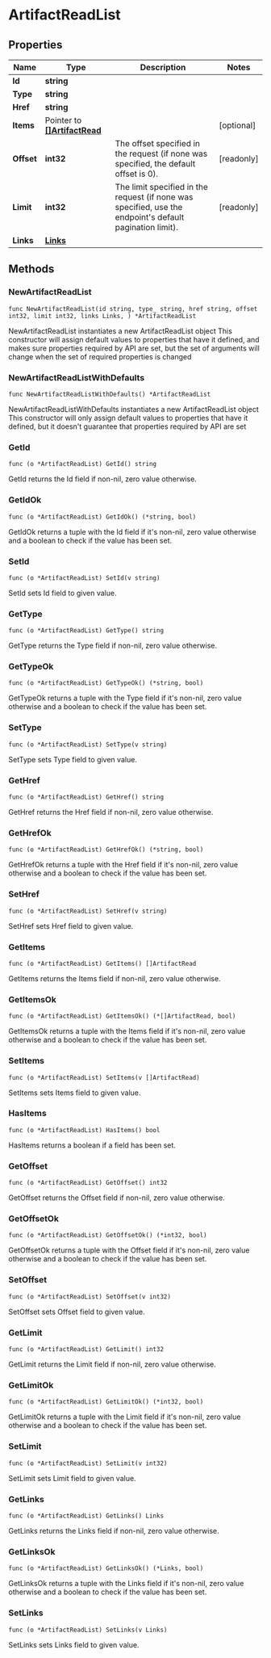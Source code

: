 # ArtifactReadList

## Properties

|Name | Type | Description | Notes|
|------------ | ------------- | ------------- | -------------|
|**Id** | **string** |  | |
|**Type** | **string** |  | |
|**Href** | **string** |  | |
|**Items** | Pointer to [**[]ArtifactRead**](ArtifactRead.md) |  | [optional] |
|**Offset** | **int32** | The offset specified in the request (if none was specified, the default offset is 0).  | [readonly] |
|**Limit** | **int32** | The limit specified in the request (if none was specified, use the endpoint&#39;s default pagination limit).  | [readonly] |
|**Links** | [**Links**](Links.md) |  | |

## Methods

### NewArtifactReadList

`func NewArtifactReadList(id string, type_ string, href string, offset int32, limit int32, links Links, ) *ArtifactReadList`

NewArtifactReadList instantiates a new ArtifactReadList object
This constructor will assign default values to properties that have it defined,
and makes sure properties required by API are set, but the set of arguments
will change when the set of required properties is changed

### NewArtifactReadListWithDefaults

`func NewArtifactReadListWithDefaults() *ArtifactReadList`

NewArtifactReadListWithDefaults instantiates a new ArtifactReadList object
This constructor will only assign default values to properties that have it defined,
but it doesn't guarantee that properties required by API are set

### GetId

`func (o *ArtifactReadList) GetId() string`

GetId returns the Id field if non-nil, zero value otherwise.

### GetIdOk

`func (o *ArtifactReadList) GetIdOk() (*string, bool)`

GetIdOk returns a tuple with the Id field if it's non-nil, zero value otherwise
and a boolean to check if the value has been set.

### SetId

`func (o *ArtifactReadList) SetId(v string)`

SetId sets Id field to given value.


### GetType

`func (o *ArtifactReadList) GetType() string`

GetType returns the Type field if non-nil, zero value otherwise.

### GetTypeOk

`func (o *ArtifactReadList) GetTypeOk() (*string, bool)`

GetTypeOk returns a tuple with the Type field if it's non-nil, zero value otherwise
and a boolean to check if the value has been set.

### SetType

`func (o *ArtifactReadList) SetType(v string)`

SetType sets Type field to given value.


### GetHref

`func (o *ArtifactReadList) GetHref() string`

GetHref returns the Href field if non-nil, zero value otherwise.

### GetHrefOk

`func (o *ArtifactReadList) GetHrefOk() (*string, bool)`

GetHrefOk returns a tuple with the Href field if it's non-nil, zero value otherwise
and a boolean to check if the value has been set.

### SetHref

`func (o *ArtifactReadList) SetHref(v string)`

SetHref sets Href field to given value.


### GetItems

`func (o *ArtifactReadList) GetItems() []ArtifactRead`

GetItems returns the Items field if non-nil, zero value otherwise.

### GetItemsOk

`func (o *ArtifactReadList) GetItemsOk() (*[]ArtifactRead, bool)`

GetItemsOk returns a tuple with the Items field if it's non-nil, zero value otherwise
and a boolean to check if the value has been set.

### SetItems

`func (o *ArtifactReadList) SetItems(v []ArtifactRead)`

SetItems sets Items field to given value.

### HasItems

`func (o *ArtifactReadList) HasItems() bool`

HasItems returns a boolean if a field has been set.

### GetOffset

`func (o *ArtifactReadList) GetOffset() int32`

GetOffset returns the Offset field if non-nil, zero value otherwise.

### GetOffsetOk

`func (o *ArtifactReadList) GetOffsetOk() (*int32, bool)`

GetOffsetOk returns a tuple with the Offset field if it's non-nil, zero value otherwise
and a boolean to check if the value has been set.

### SetOffset

`func (o *ArtifactReadList) SetOffset(v int32)`

SetOffset sets Offset field to given value.


### GetLimit

`func (o *ArtifactReadList) GetLimit() int32`

GetLimit returns the Limit field if non-nil, zero value otherwise.

### GetLimitOk

`func (o *ArtifactReadList) GetLimitOk() (*int32, bool)`

GetLimitOk returns a tuple with the Limit field if it's non-nil, zero value otherwise
and a boolean to check if the value has been set.

### SetLimit

`func (o *ArtifactReadList) SetLimit(v int32)`

SetLimit sets Limit field to given value.


### GetLinks

`func (o *ArtifactReadList) GetLinks() Links`

GetLinks returns the Links field if non-nil, zero value otherwise.

### GetLinksOk

`func (o *ArtifactReadList) GetLinksOk() (*Links, bool)`

GetLinksOk returns a tuple with the Links field if it's non-nil, zero value otherwise
and a boolean to check if the value has been set.

### SetLinks

`func (o *ArtifactReadList) SetLinks(v Links)`

SetLinks sets Links field to given value.



